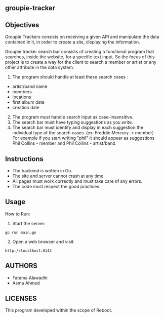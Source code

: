 ## groupie-tracker

## Objectives
Groupie Trackers consists on receiving a given API and manipulate the data contained in it, in order to create a site, displaying the information.

Groupie tracker search bar consists of creating a functional program that searches, inside the website, for a specific text input. So the focus of this project is to create a way for the client to search a member or artist or any other attribute in the data system.

1. The program should handle at least these search cases :
- artist/band name
- members
- locations
- first album date
- creation date
2. The program must handle search input as case-insensitive.
3. The search bar must have typing suggestions as you write.
4. The search bar must identify and display in each suggestion the individual type of the search cases. (ex: Freddie Mercury -> member)
For example if you start writing "phil" it should appear as suggestions Phil Collins - member and Phil Collins - artist/band. 

## Instructions
- The backend is written in Go.
- The site and server cannot crash at any time.
- All pages must work correctly and must take care of any errors.
- The code must respect the good practices.

## Usage
How to Run: 
1. Start the server: 
```
go run main.go
```
2. Open a web browser and visit:
```
http://localhost:8143
```

## AUTHORS

* Fatema Alawadhi
* Asma Ahmed


## LICENSES
This program developed within the scope of Reboot.